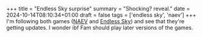 +++
title = "Endless Sky surprise"
summary = "Shocking? reveal."
date = 2024-10-14T08:10:34+01:00
draft = false
tags = ['endless sky', 'naev']
+++
I'm following both games ([NAEV](https://naev.org/) and [Endless Sky](https://endless-sky.github.io/)) and see that they're getting updates. I wonder ibf Fam should play later versions of the games.
